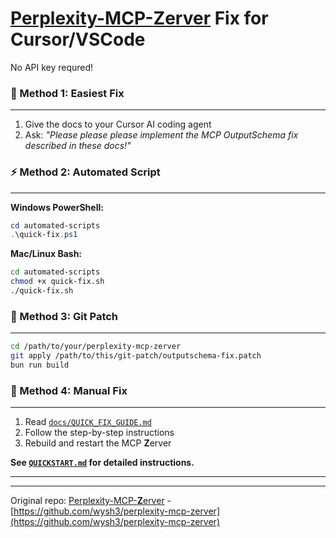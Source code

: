 # [Perplexity-MCP-**Z**erver](https://github.com/wysh3/perplexity-mcp-zerver) Fix for Cursor/VSCode

No API key requred!

### 🤖 Method 1: Easiest Fix
---
1. Give the docs to your Cursor AI coding agent
2. Ask: *"Please please please implement the MCP OutputSchema fix described in these docs!"*


### ⚡ Method 2: Automated Script
---
**Windows PowerShell:**
```powershell
cd automated-scripts
.\quick-fix.ps1
```

**Mac/Linux Bash:**
```bash
cd automated-scripts
chmod +x quick-fix.sh
./quick-fix.sh
```

### 🔧 Method 3: Git Patch
---
```bash
cd /path/to/your/perplexity-mcp-zerver
git apply /path/to/this/git-patch/outputschema-fix.patch
bun run build
```

### 📝 Method 4: Manual Fix
---
1. Read [`docs/QUICK_FIX_GUIDE.md`](docs/QUICK_FIX_GUIDE.md)
2. Follow the step-by-step instructions
3. Rebuild and restart the MCP **Z**erver

**See [`QUICKSTART.md`](QUICKSTART.md) for detailed instructions.**

---

---
Original repo: [Perplexity-MCP-**Z**erver](https://github.com/wysh3/perplexity-mcp-zerver) - 
[https://github.com/wysh3/perplexity-mcp-zerver](https://github.com/wysh3/perplexity-mcp-zerver)
